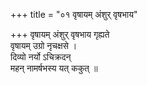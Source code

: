 +++
title = "०१ वृषायम् अंशुर् वृषभाय"

+++
वृषायम् अंशुर् वृषभाय गृह्यते  
वृषायम् उग्रो नृचक्षसे ।  
दिव्यो नर्यो ऽचिक्रदन्  
महन् नामर्षभस्य यत् ककुत् ॥